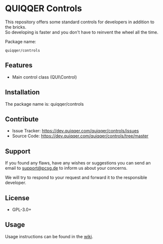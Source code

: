 QUIQQER Controls
========

This repository offers some standard controls for developers in addition to the bricks.  
So developing is faster and you don't have to reinvent the wheel all the time.

Package name:

    quiqqer/controls



Features
--------

- Main control class (QUI\Control)


Installation
------------

The package name is: quiqqer/controls


Contribute
----------

- Issue Tracker: https://dev.quiqqer.com/quiqqer/controls/issues
- Source Code: https://dev.quiqqer.com/quiqqer/controls/tree/master


Support
-------

If you found any flaws, have any wishes or suggestions you can send an email
to support@pcsg.de to inform us about your concerns.  

We will try to respond to your request and forward it to the responsible developer.


License
-------

- GPL-3.0+


Usage
-----

Usage instructions can be found in the [wiki](https://dev.quiqqer.com/quiqqer/controls/wikis/usage).